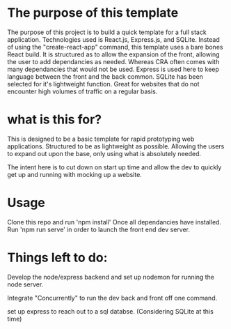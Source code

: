# The purpose of this template

The purpose of this project is to build a quick template for a full stack application. Technologies used is React.js, Express.js, and SQLite. Instead of using the "create-react-app" command, this template uses a bare bones React build. It is structured as to allow the expansion of the front, allowing the user to add dependancies as needed. Whereas CRA often comes with many dependancies that would not be used. Express is used here to keep language between the front and the back common. SQLite has been selected for it's lightweight function. Great for websites that do not encounter high volumes of traffic on a regular basis.

# what is this for?

This is designed to be a basic template for rapid prototyping web applications. Structured to be as lightweight as possible. Allowing the users to expand out upon the base, only using what is absolutely needed.

The intent here is to cut down on start up time and allow the dev to quickly get up and running with mocking up a website.

# Usage

Clone this repo and run 'npm install'
Once all dependancies have installed. Run 'npm run serve' in order to launch the front end dev server.

# Things left to do:

Develop the node/express backend and set up nodemon for running the node server.

Integrate "Concurrently" to run the dev back and front off one command.

set up express to reach out to a sql databse. (Considering SQLite at this time)
